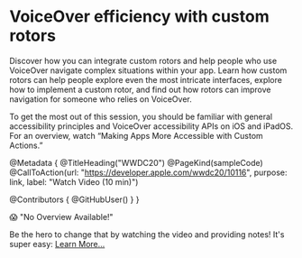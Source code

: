 # VoiceOver efficiency with custom rotors

Discover how you can integrate custom rotors and help people who use VoiceOver navigate complex situations within your app. Learn how custom rotors can help people explore even the most intricate interfaces, explore how to implement a custom rotor, and find out how rotors can improve navigation for someone who relies on VoiceOver.

To get the most out of this session, you should be familiar with general accessibility principles and VoiceOver accessibility APIs on iOS and iPadOS. For an overview, watch “Making Apps More Accessible with Custom Actions.”

@Metadata {
   @TitleHeading("WWDC20")
   @PageKind(sampleCode)
   @CallToAction(url: "https://developer.apple.com/wwdc20/10116", purpose: link, label: "Watch Video (10 min)")

   @Contributors {
      @GitHubUser(<replace this with your GitHub handle>)
   }
}

😱 "No Overview Available!"

Be the hero to change that by watching the video and providing notes! It's super easy:
 [Learn More…](https://wwdcnotes.github.io/WWDCNotes/documentation/wwdcnotes/contributing)
